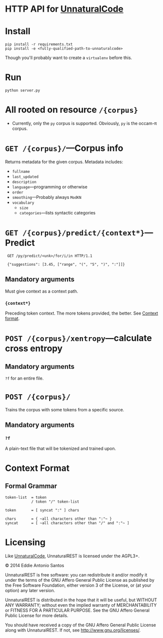 # HTTP API for [UnnaturalCode][]

# Install

    pip install -r requirements.txt
    pip install -e <fully-qualified-path-to-unnaturalcode>

Though you'll probably want to create a `virtualenv` before this.

# Run

    python server.py

# All rooted on resource `/{corpus}`

 * Currently, only the `py` corpus is supported. Obviously, `py` is the
   occam-π corpus.


# `GET /{corpus}/`—Corpus info

Returns metadata for the given corpus. Metadata includes:

 * `fullname`
 * `last_updated`
 * `description`
 * `language`—programming or otherwise
 * `order`
 * `smoothing`—Probably always `ModKN`
 * `vocabulary`
   * `size`
   * `categories`—lists syntactic categories


# `GET /{corpus}/predict/{context*}`—Predict

     GET /py/predict/<unk>/for/i/in HTTP/1.1

     {"suggestions": [3.45, ["range", "(", "5", ")", ":"]]}

## Mandatory arguments

Must give context as a context path.

### `{context*}`

Preceding token context. The more tokens provided, the better. See
[Context format](#context-format).



# `POST /{corpus}/xentropy`—calculate cross entropy

## Mandatory arguments

`?f` for an entire file.



# `POST /{corpus}/`

Trains the corpus with some tokens from a specific source.

## Mandatory arguments

### `?f`

A plain-text file that will be tokenized and trained upon.



# Context Format

## Formal Grammar

    token-list  = token
                / token "/" token-list

    token       = [ syncat ":" ] chars

    chars       = { ~all characters other than ":"~ }
    syncat      = [ ~all characters other than "/" and ":"~ ]

# Licensing

Like [UnnaturalCode][], UnnaturalREST is licensed under the AGPL3+.

© 2014 Eddie Antonio Santos

UnnaturalREST is free software: you can redistribute it and/or modify it
under the terms of the GNU Affero General Public License as published by
the Free Software Foundation, either version 3 of the License, or (at
your option) any later version.

UnnaturalREST is distributed in the hope that it will be useful, but
WITHOUT ANY WARRANTY; without even the implied warranty of
MERCHANTABILITY or FITNESS FOR A PARTICULAR PURPOSE. See the GNU Affero
General Public License for more details.

You should have received a copy of the GNU Affero General Public License
along with UnnaturalREST. If not, see http://www.gnu.org/licenses/.

[UnnaturalCode]: https://github.com/orezpraw/unnaturalcode
